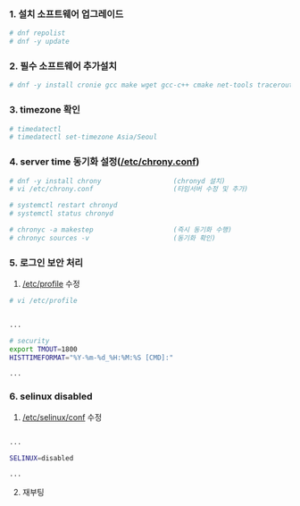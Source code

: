 ### 1. 설치 소프트웨어 업그레이드
```sh
# dnf repolist
# dnf -y update
```

### 2. 필수 소프트웨어 추가설치
```sh
# dnf -y install cronie gcc make wget gcc-c++ cmake net-tools traceroute bind-utils psmisc tar
```

### 3. timezone 확인
```sh
# timedatectl
# timedatectl set-timezone Asia/Seoul
```

### 4. server time 동기화 설정([/etc/chrony.conf](https://github.com/bitacademy-poscodx/rocky-practices/blob/main/lx/etc/chrony.conf))
```sh
# dnf -y install chrony                  (chronyd 설치)
# vi /etc/chrony.conf                    (타임서버 수정 및 추가)

# systemctl restart chronyd
# systemctl status chronyd

# chronyc -a makestep                    (즉시 동기화 수행)
# chronyc sources -v                     (동기화 확인)
```

### 5. 로그인 보안 처리
1. [/etc/profile](https://github.com/bitacademy-poscodx/rocky-practices/blob/main/lx/etc/profile) 수정
```sh
# vi /etc/profile
```

```sh          

...

# security
export TMOUT=1800
HISTTIMEFORMAT="%Y-%m-%d_%H:%M:%S [CMD]:"

...

```

### 6. selinux disabled

1. [/etc/selinux/conf](https://github.com/bitacademy-poscodx/rocky-practices/blob/main/lx/etc/selinux/config) 수정
```sh          

...

SELINUX=disabled

...

```

2. 재부팅


